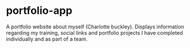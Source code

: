 # portfolio-app
A portfolio website about myself (Charlotte buckley). Displays information regarding my training, social links and portfolio projects I have completed individually and as part of a team.
